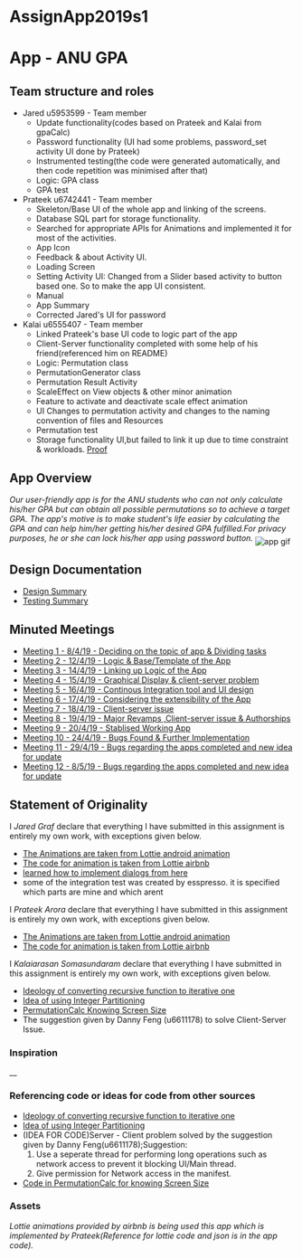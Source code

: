# AssignApp2019s1
# App - ANU GPA

## Team structure and roles 
+ Jared u5953599 - Team member 
   + Update functionality(codes based on Prateek and Kalai from gpaCalc)
   + Password functionality (UI had some problems, password_set activity UI done by Prateek)
   + Instrumented testing(the code were generated automatically, and then code repetition  was minimised   after that)
   + Logic: GPA class  
   + GPA test 
+ Prateek u6742441 - Team member
   + Skeleton/Base UI of the whole app and linking of the screens. 
   + Database SQL part for storage functionality.
   + Searched for appropriate APIs for Animations and implemented it for most of the activities.
   + App Icon 
   + Feedback & about Activity UI.
   + Loading Screen 
   + Setting Activity UI:
     Changed from a Slider based activity to button based one. So to make the app UI consistent.
   + Manual
   + App Summary
   + Corrected Jared's UI for password
+ Kalai u6555407 - Team member
   + Linked Prateek's base UI code to logic part of the app
   + Client-Server functionality completed with some help of his friend(referenced him on README)
   + Logic: Permutation class
   + PermutationGenerator class
   + Permutation Result  Activity 
   + ScaleEffect on View objects  & other minor animation
   + Feature to activate and deactivate scale effect animation 
   + UI Changes to permutation activity and  changes to the naming convention of files and Resources
   + Permutation test
   + Storage functionality UI,but failed to link it up due to time constraint & workloads. [Proof](https://gitlab.cecs.anu.edu.au/u6555407/assignapp2019s1/commit/1bc1c28b3b24e1f4bc9ca3b8ef15c3ddf1707ea3)

## App Overview 

_Our user-friendly app is for the ANU students who can not only calculate his/her GPA but can obtain all possible permutations so to achieve a target GPA. The app's motive is_
_to make student's life easier by calculating the GPA and can help him/her getting his/her desired GPA fulfilled.For privacy purposes, he or she can lock his/her app using password button._
<img src="../Resources/AppGif.gif" alt="app gif" align="middle"> 


## Design Documentation 
+ [Design Summary](../Resources/DesignSummary.md)
+ [Testing Summary](../Resources/TestingSummary.md)

## Minuted Meetings
+ [Meeting 1 - 8/4/19 - Deciding on the topic of app & Dividing tasks](../Resources/Meeting1.md)
+ [Meeting 2 - 12/4/19 - Logic & Base/Template of the App](../Resources/Meeting2.md)
+ [Meeting 3 - 14/4/19 - Linking up Logic of the App](../Resources/Meeting3.md)
+ [Meeting 4 - 15/4/19 - Graphical Display & client-server problem](../Resources/Meeting4.md)
+ [Meeting 5 - 16/4/19 - Continous Integration tool and UI design](../Resources/Meeting5.md)
+ [Meeting 6 - 17/4/19 - Considering the extensibility of the App](../Resources/Meeting6.md)
+ [Meeting 7 - 18/4/19 - Client-server issue](../Resources/Meeting7.md)
+ [Meeting 8 - 19/4/19 - Major Revamps ,Client-server issue & Authorships](../Resources/Meeting8.md)
+ [Meeting 9 - 20/4/19 - Stablised Working App](../Resources/Meeting9.md)
+ [Meeting 10 - 24/4/19 - Bugs Found & Further Implementation](../Resources/Meeting10.md)
+ [Meeting 11 - 29/4/19 - Bugs regarding the apps completed and  new idea for update](../Resources/Meeting11.md)
+ [Meeting 12 - 8/5/19 - Bugs regarding the apps completed and  new idea for update](../Resources/Meeting12.md)


## Statement of Originality

I _Jared Graf_ declare that everything I have submitted in this
assignment is entirely my own work, with exceptions given below.
+ [The Animations are taken from Lottie android animation](https://lottiefiles.com/)
+ [The code for animation is taken from Lottie airbnb](https://airbnb.io/lottie/#/android)
+ [learned how to implement dialogs from here](https://developer.android.com/guide/topics/ui/dialogs.html)
+ some of the integration test was created by esspresso. it is specified which parts are mine and which arent

I _Prateek Arora_ declare that everything I have submitted in this
assignment is entirely my own work, with exceptions given below.
+ [The Animations are taken from Lottie android animation](https://lottiefiles.com/)
+ [The code for animation is taken from Lottie airbnb](https://airbnb.io/lottie/#/android)

I _Kalaiarasan Somasundaram_ declare that everything I have submitted in this
assignment is entirely my own work, with exceptions given below.
+ [Ideology of converting recursive function to iterative one](https://stackoverflow.com/questions/159590/way-to-go-from-recursion-to-iteration)
+ [Idea of using Integer Partitioning](https://stackoverflow.com/questions/7331093/getting-all-possible-sums-that-add-up-to-a-given-number)
+ [PermutationCalc Knowing Screen Size](https://stackoverflow.com/questions/4743116/get-screen-width-and-height-in-android)
+ The suggestion given by Danny Feng (u6611178) to solve Client-Server Issue.

### Inspiration

__

### Referencing code or ideas for code from other sources
+ [Ideology of converting recursive function to iterative one](https://stackoverflow.com/questions/159590/way-to-go-from-recursion-to-iteration) 
+ [Idea of using Integer Partitioning](https://stackoverflow.com/questions/7331093/getting-all-possible-sums-that-add-up-to-a-given-number)
+ (IDEA FOR CODE)Server - Client problem solved by the suggestion given by Danny Feng(u6611178);Suggestion: <br>
  1. Use a seperate thread for performing long operations such as network access
     to prevent it blocking UI/Main thread.
  2. Give permission for Network access in the manifest. <br>
+ [Code in PermutationCalc for knowing Screen Size](https://stackoverflow.com/questions/4743116/get-screen-width-and-height-in-android)


### Assets 

_Lottie animations provided by airbnb is being used this app which is implemented by Prateek(Reference for lottie code and json is in the app code)._

